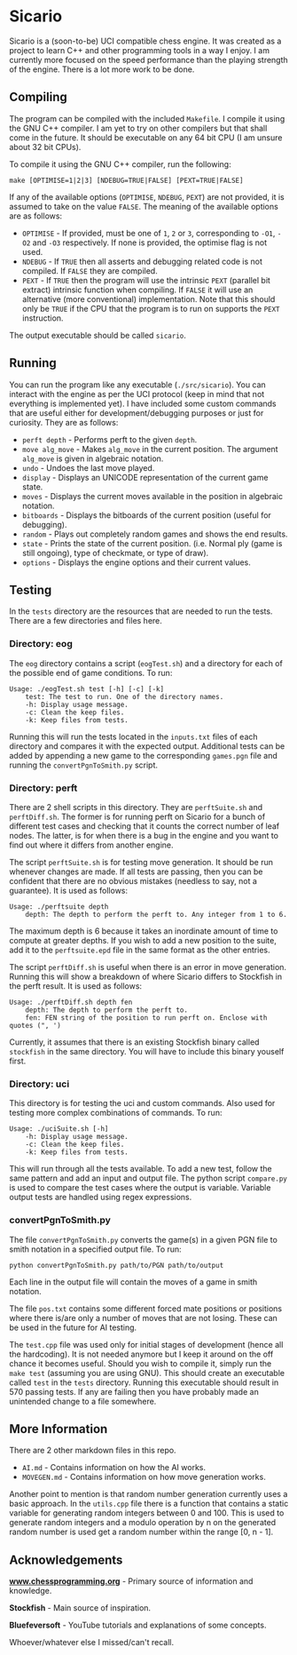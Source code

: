 # <strong>Sicario</strong>

Sicario is a (soon-to-be) UCI compatible chess engine. It was created as a project to learn C++ and other programming
tools in a way I enjoy. I am currently more focused on the speed performance than the playing strength of the engine.
There is a lot more work to be done.

## Compiling

The program can be compiled with the included <code>Makefile</code>. I compile it using the GNU C++ compiler. I am yet
to try on other compilers but that shall come in the future. It should be executable on any 64 bit CPU (I am unsure
about 32 bit CPUs).

To compile it using the GNU C++ compiler, run the following:

```
make [OPTIMISE=1|2|3] [NDEBUG=TRUE|FALSE] [PEXT=TRUE|FALSE]
```

If any of the available options (<code>OPTIMISE</code>, <code>NDEBUG</code>, <code>PEXT</code>) are not provided, it is
assumed to take on the value <code>FALSE</code>. The meaning of the available options are as follows:

<ul>
	<li>
		<code>OPTIMISE</code> - If provided, must be one of <code>1</code>, <code>2</code> or <code>3</code>,
		corresponding to <code>-O1</code>, <code>-O2</code> and <code>-O3</code> respectively. If none is provided, the
		optimise flag is not used.</br>
	</li>
	<li>
		<code>NDEBUG</code> - If <code>TRUE</code> then all asserts and debugging related code is not compiled. If
		<code>FALSE</code> they are compiled. </br>
	</li>
	<li>
		<code>PEXT</code> - If <code>TRUE</code> then the program will use the intrinsic <code>PEXT</code> (parallel
		bit extract) intrinsic function when compiling. If <code>FALSE</code> it will use an alternative (more
		conventional) implementation. Note that this should only be <code>TRUE</code> if the CPU that the program is to
		run on supports the <code>PEXT</code> instruction.</br>
	</li>
</ul>

The output executable should be called <code>sicario</code>.

## Running

You can run the program like any executable (<code>./src/sicario</code>). You can interact with the engine as per the
UCI protocol (keep in mind that not everything is implemented yet). I have included some custom commands that are useful
either for development/debugging purposes or just for curiosity. They are as follows:

<ul>
	<li>
		<code>perft depth</code> - Performs perft to the given <code>depth</code>.
	</li>
	<li>
		<code>move alg_move</code> - Makes <code>alg_move</code> in the current position. The argument
		<code>alg_move</code> is given in algebraic notation.
	</li>
	<li>
		<code>undo</code> - Undoes the last move played.
	</li>
	<li>
		<code>display</code> - Displays an UNICODE representation of the current game state.
	</li>
	<li>
		<code>moves</code> - Displays the current moves available in the position in algebraic notation.
	</li>
	<li>
		<code>bitboards</code> - Displays the bitboards of the current position (useful for debugging).
	</li>
	<li>
		<code>random</code> - Plays out completely random games and shows the end results.
	</li>
	<li>
		<code>state</code> - Prints the state of the current position. (i.e. Normal ply (game is still ongoing), type of
		checkmate, or type of draw).
	</li>
	<li>
		<code>options</code> - Displays the engine options and their current values.
	</li>
</ul>

## Testing

In the <code>tests</code> directory are the resources that are needed to run the tests. There are a few directories and
files here.

### Directory: eog
The <code>eog</code> directory contains a script (<code>eogTest.sh</code>) and a directory for each of the possible end
of game conditions. To run:

```
Usage: ./eogTest.sh test [-h] [-c] [-k]
    test: The test to run. One of the directory names.
    -h: Display usage message.
    -c: Clean the keep files.
    -k: Keep files from tests.
```

Running this will run the tests located in the <code>inputs.txt</code> files of each directory and compares it with the
expected output. Additional tests can be added by appending a new game to the corresponding <code>games.pgn</code> file
and running the <code>convertPgnToSmith.py</code> script.

### Directory: perft
There are 2 shell scripts in this directory. They are <code>perftSuite.sh</code> and <code>perftDiff.sh</code>. The
former is for running perft on Sicario for a bunch of different test cases and checking that it counts the correct
number of leaf nodes. The latter, is for when there is a bug in the engine and you want to find out where it differs
from another engine.

The script <code>perftSuite.sh</code> is for testing move generation. It should be run whenever changes are made. If all
tests are passing, then you can be confident that there are no obvious mistakes (needless to say, not a guarantee). It
is used as follows:

```
Usage: ./perftsuite depth
    depth: The depth to perform the perft to. Any integer from 1 to 6.
```

The maximum depth is 6 because it takes an inordinate amount of time to compute at greater depths. If you wish to add a
new position to the suite, add it to the <code>perftsuite.epd</code> file in the same format as the other entries.

The script <code>perftDiff.sh</code> is useful when there is an error in move generation. Running this will show a
breakdown of where Sicario differs to Stockfish in the perft result. It is used as follows:

```
Usage: ./perftDiff.sh depth fen
    depth: The depth to perform the perft to.
    fen: FEN string of the position to run perft on. Enclose with quotes (", ')
```

Currently, it assumes that there is an existing Stockfish binary called <code>stockfish</code> in the same
directory. You will have to include this binary youself first.

### Directory: uci
This directory is for testing the uci and custom commands. Also used for testing more complex combinations of commands.
To run:

```
Usage: ./uciSuite.sh [-h]
    -h: Display usage message.
    -c: Clean the keep files.
    -k: Keep files from tests.
```

This will run through all the tests available. To add a new test, follow the same pattern and add an input and output
file. The python script <code>compare.py</code> is used to compare the test cases where the output is variable. Variable
output tests are handled using regex expressions.

### convertPgnToSmith.py
The file <code>convertPgnToSmith.py</code> converts the game(s) in a given PGN file to smith notation in a specified
output file. To run:

```
python convertPgnToSmith.py path/to/PGN path/to/output
```

Each line in the output file will contain the moves of a game in smith notation.

The file <code>pos.txt</code> contains some different forced mate positions or positions where there is/are only a
number of moves that are not losing. These can be used in the future for AI testing.

The <code>test.cpp</code> file was used only for initial stages of development (hence all the hardcoding). It is not
needed anymore but I keep it around on the off chance it becomes useful. Should you wish to compile it, simply run the
<code>make test</code> (assuming you are using GNU). This should create an executable called <code>test</code> in the
<code>tests</code> directory. Running this executable should result in 570 passing tests. If any are failing then you
have probably made an unintended change to a file somewhere.

## More Information

There are 2 other markdown files in this repo.

<ul>
	<li><code>AI.md</code> - Contains information on how the AI works.</li>
	<li><code>MOVEGEN.md</code> - Contains information on how move generation works.</li>
</ul>

Another point to mention is that random number generation currently uses a basic approach. In the <code>utils.cpp</code>
file there is a function that contains a static variable for generating random integers between 0 and 100. This is used
to generate random integers and a modulo operation by n on the generated random number is used get a random
number within the range [0, n - 1].

## Acknowledgements

<strong>www.chessprogramming.org</strong> - Primary source of information and knowledge.

<strong>Stockfish</strong> - Main source of inspiration.

<strong>Bluefeversoft</strong> - YouTube tutorials and explanations of some concepts.

Whoever/whatever else I missed/can't recall.
